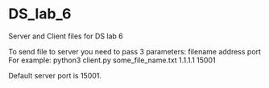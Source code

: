 # DS_lab_6
Server and Client files for DS lab 6

To send file to server you need to pass 3 parameters: filename address port
For example:
  python3 client.py some_file_name.txt 1.1.1.1 15001

Default server port is 15001.
